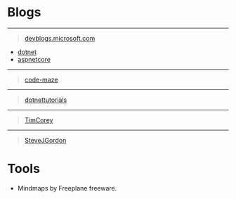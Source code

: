 Blogs
============

---
> [devblogs.microsoft.com](https://devblogs.microsoft.com)
- [dotnet](https://devblogs.microsoft.com/dotnet/)
- [aspnetcore](https://devblogs.microsoft.com/dotnet/category/aspnetcore/)

---
> [code-maze](https://code-maze.com/)

---
> [dotnettutorials](https://dotnettutorials.net/course/csharp-dot-net-tutorials/)

---
> [TimCorey](https://www.youtube.com/@IAmTimCorey)

---
> [SteveJGordon](https://www.stevejgordon.co.uk/)

Tools
============
- Mindmaps by Freeplane freeware.

